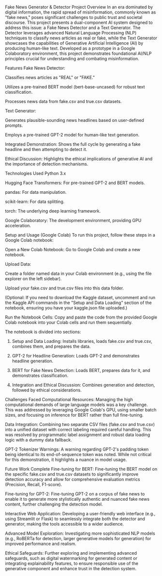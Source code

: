 Fake News Generator & Detector
Project Overview
In an era dominated by digital information, the rapid spread of misinformation, commonly known as "fake news," poses significant challenges to public trust and societal discourse. This project presents a dual-component AI system designed to address this issue: a Fake News Detector and a Text Generator. The Detector leverages advanced Natural Language Processing (NLP) techniques to classify news articles as real or fake, while the Text Generator showcases the capabilities of Generative Artificial Intelligence (AI) by producing human-like text. Developed as a prototype in a Google Colaboratory environment, this project demonstrates foundational AI/NLP principles crucial for understanding and combating misinformation.

Features
Fake News Detector:

Classifies news articles as "REAL" or "FAKE."

Utilizes a pre-trained BERT model (bert-base-uncased) for robust text classification.

Processes news data from fake.csv and true.csv datasets.

Text Generator:

Generates plausible-sounding news headlines based on user-defined prompts.

Employs a pre-trained GPT-2 model for human-like text generation.

Integrated Demonstration: Shows the full cycle by generating a fake headline and then attempting to detect it.

Ethical Discussion: Highlights the ethical implications of generative AI and the importance of detection mechanisms.

Technologies Used
Python 3.x

Hugging Face Transformers: For pre-trained GPT-2 and BERT models.

pandas: For data manipulation.

scikit-learn: For data splitting.

torch: The underlying deep learning framework.

Google Colaboratory: The development environment, providing GPU acceleration.

Setup and Usage (Google Colab)
To run this project, follow these steps in a Google Colab notebook:

Open a New Colab Notebook: Go to Google Colab and create a new notebook.

Upload Data:

Create a folder named data in your Colab environment (e.g., using the file explorer on the left sidebar).

Upload your fake.csv and true.csv files into this data folder.

(Optional: If you need to download the Kaggle dataset, uncomment and run the Kaggle API commands in the "Setup and Data Loading" section of the notebook, ensuring you have your kaggle.json file uploaded.)

Run the Notebook Cells: Copy and paste the code from the provided Google Colab notebook into your Colab cells and run them sequentially.

The notebook is divided into sections:

1. Setup and Data Loading: Installs libraries, loads fake.csv and true.csv, combines them, and prepares the data.

2. GPT-2 for Headline Generation: Loads GPT-2 and demonstrates headline generation.

3. BERT for Fake News Detection: Loads BERT, prepares data for it, and demonstrates classification.

4. Integration and Ethical Discussion: Combines generation and detection, followed by ethical considerations.

Challenges Faced
Computational Resources: Managing the high computational demands of large language models was a key challenge. This was addressed by leveraging Google Colab's GPU, using smaller batch sizes, and focusing on inference for BERT rather than full fine-tuning.

Data Integration: Combining two separate CSV files (fake.csv and true.csv) into a unified dataset with correct labeling required careful handling. This was resolved by programmatic label assignment and robust data loading logic with a dummy data fallback.

GPT-2 Tokenizer Warnings: A warning regarding GPT-2's padding token being identical to its end-of-sequence token was noted. While not critical for this demonstration, it highlights a nuance in model usage.

Future Work
Complete Fine-tuning for BERT: Fine-tuning the BERT model on the specific fake.csv and true.csv datasets to significantly improve detection accuracy and allow for comprehensive evaluation metrics (Precision, Recall, F1-score).

Fine-tuning for GPT-2: Fine-tuning GPT-2 on a corpus of fake news to enable it to generate more stylistically authentic and nuanced fake news content, further challenging the detection model.

Interactive Web Application: Developing a user-friendly web interface (e.g., using Streamlit or Flask) to seamlessly integrate both the detector and generator, making the tools accessible to a wider audience.

Advanced Model Exploration: Investigating more sophisticated NLP models (e.g., RoBERTa for detection, larger generative models for generation) for improved performance and realism.

Ethical Safeguards: Further exploring and implementing advanced safeguards, such as digital watermarking for generated content or integrating explainability features, to ensure responsible use of the generative component and enhance trust in the detection system.
